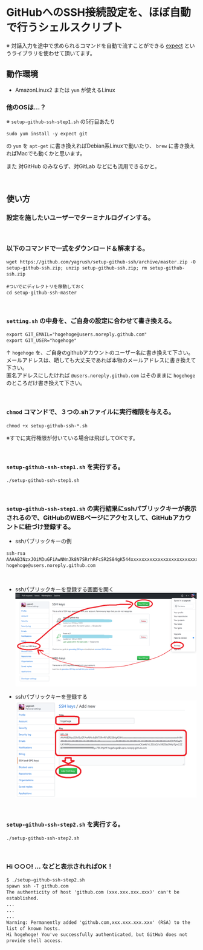 # GitHubへのSSH接続設定を、ほぼ自動で行うシェルスクリプト

※ 対話入力を途中で求められるコマンドを自動で流すことができる [expect](https://www.nist.gov/services-resources/software/expect) というライブラリを使わせて頂いてます。

## 動作環境
* AmazonLinux2 または `yum` が使えるLinux

### 他のOSは…？

※ `setup-github-ssh-step1.sh` の5行目あたり
```shell
sudo yum install -y expect git
```
の `yum` を `apt-get` に書き換えればDebian系Linuxで動いたり、
`brew` に書き換えればMacでも動くかと思います。

また 対GitHub のみならず、対GitLab などにも流用できるかと。

<br />

## 使い方

### 設定を施したいユーザーでターミナルログインする。

<br />

### 以下のコマンドで一式をダウンロード＆解凍する。

```shell
wget https://github.com/yagrush/setup-github-ssh/archive/master.zip -O setup-github-ssh.zip; unzip setup-github-ssh.zip; rm setup-github-ssh.zip

#ついでにディレクトリを移動しておく
cd setup-github-ssh-master
```

<br />

### `setting.sh` の中身を、ご自身の設定に合わせて書き換える。

```shell
export GIT_EMAIL="hogehoge@users.noreply.github.com"
export GIT_USER="hogehoge"
```

↑ `hogehoge` を、ご自身のgithubアカウントのユーザー名に書き換えて下さい。<br />
メールアドレスは、晒しても大丈夫であれば本物のメールアドレスに書き換えて下さい。<br />
匿名アドレスにしたければ `@users.noreply.github.com` はそのままに `hogehoge` のところだけ書き換えて下さい。

<br />

### `chmod` コマンドで、３つの.shファイルに実行権限を与える。

```shell
chmod +x setup-github-ssh-*.sh
```

※すでに実行権限が付いている場合は飛ばしてOKです。

<br />

### `setup-github-ssh-step1.sh` を実行する。

```shell
./setup-github-ssh-step1.sh
```

<br />

### `setup-github-ssh-step1.sh` の実行結果にsshパブリックキーが表示されるので、GitHubのWEBページにアクセスして、GitHubアカウントに紐づけ登録する。

* sshパブリックキーの例

```shell
ssh-rsa AAAAB3NzxJOiM3uGFiAwNNnJk8N7SRrhRFcSR2S84gK544xxxxxxxxxxxxxxxxxxxxxxxxxxxxxxxxxxxxxxxxxxxxxxxxxxxxx444444444444444444444444444444444xxxxxxxxxxxxxxx4444444444444444444444444444444444444444EXtPdGaZCUKYMFKxxxxxxxxxxxxxxxxxxxxxxxxxxxxxxxxxxxxxxxxxxxxxxxxxxxxxxxxxxxxxxxxxxxxOiLe4d1cL5D/zQ1o59ZEbzSMqrTgrv22ZBFfffffffffffffffffffffffffffffffffffffffffffRyu79XJHpHf hogehoge@users.noreply.github.com
```

<br />

* sshパブリックキーを登録する画面を開く
![sshパブリックキーを登録する画面を開く](sshkey1.png "sshパブリックキーを登録する画面を開く")

* sshパブリックキーを登録する
![sshパブリックキーを登録する](sshkey2.png "sshパブリックキーを登録する")

<br />

### `setup-github-ssh-step2.sh` を実行する。

```shell
./setup-github-ssh-step2.sh
```

<br />

### Hi ○○○! ... などと表示されればOK！

```shell
$ ./setup-github-ssh-step2.sh
spawn ssh -T github.com
The authenticity of host 'github.com (xxx.xxx.xxx.xxx)' can't be established.
...
...
...
Warning: Permanently added 'github.com,xxx.xxx.xxx.xxx' (RSA) to the list of known hosts.
Hi hogehoge! You've successfully authenticated, but GitHub does not provide shell access.
```
